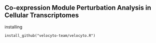 ## Co-expression Module Perturbation Analysis in Cellular Transcriptomes
installing 

```
install_github("velocyto-team/velocyto.R")

```